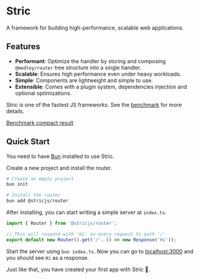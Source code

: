 # Stric

A framework for building high-performance, scalable web applications.

## Features

- **Performant**: Optimize the handler by storing and composing `@medley/router` tree structure into a single handler.
- **Scalable**: Ensures high performance even under heavy workloads.
- **Simple**: Components are lightweight and simple to use.
- **Extensible**: Comes with a plugin system, dependencies injection and optional optimizations.

Stric is one of the fastest JS frameworks. See the [benchmark](//github.com/bunsvr/benchmark) for more details.

[Benchmark compact result](//gist.githubusercontent.com/aquapi/ec3bcae3c0f6ca84309c908d0f51fcc7/raw/compact.txt ':include :type=code')

## Quick Start

You need to have [Bun](//bun.sh) installed to use Stric.

Create a new project and install the router.

```bash
# Create an empty project
bun init

# Install the router
bun add @stricjs/router
```

After installing, you can start writing a simple server at `index.ts`.

```typescript
import { Router } from '@stricjs/router';

// This will respond with 'Hi' on every request to path '/'
export default new Router().get('/', () => new Response('Hi'));
```

Start the server using `bun index.ts`. Now you can go to [localhost:3000](http://localhost:3000) and you should see `Hi` as a response.

Just like that, you have created your first app with Stric 🎉.
